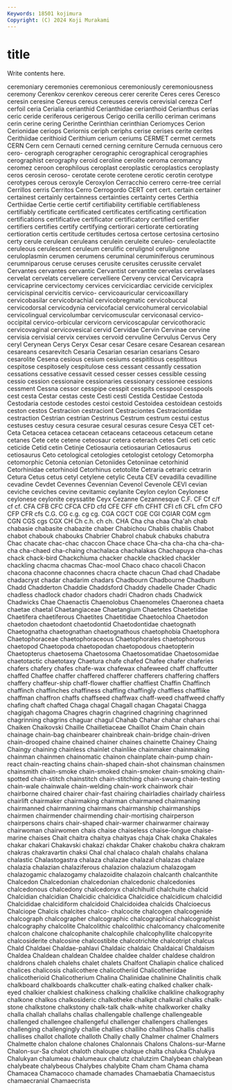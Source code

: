 ```yaml
---
Keywords: 18501 kojimura
Copyright: (C) 2024 Koji Murakami
---
```


# title

Write contents here.



ceremoniary ceremonies ceremonious ceremoniously
ceremoniousness ceremony Cerenkov cerenkov cereous cerer cererite Ceres ceres Ceresco
ceresin ceresine Cereus cereus cereuses cerevis cerevisial cereza Cerf cerfoil
ceria Cerialia cerianthid Cerianthidae cerianthoid Cerianthus cerias ceric ceride ceriferous
cerigerous Cerigo cerilla cerillo ceriman cerimans cerin cerine cering Cerinthe
Cerinthian cerinthian Ceriomyces Cerion Cerionidae ceriops Ceriornis ceriph ceriphs cerise
cerises cerite cerites Cerithiidae cerithioid Cerithium cerium ceriums CERMET cermet
cermets CERN Cern cern Cernauti cerned cerning cerniture Cernuda cernuous
cero cero- cerograph cerographer cerographic cerographical cerographies cerographist cerography ceroid
ceroline cerolite ceroma ceromancy ceromez ceroon cerophilous ceroplast ceroplastic ceroplastics
ceroplasty ceros cerosin ceroso- cerotate cerote cerotene cerotic cerotin cerotype
cerotypes cerous ceroxyle Ceroxylon Cerracchio cerrero cerre-tree cerrial Cerrillos cerris
Cerritos Cerro Cerrogordo CERT cert cert. certain certainer certainest certainly
certainness certainties certainty certes Certhia Certhiidae Certie certie certif certifiability
certifiable certifiableness certifiably certificate certificated certificates certificating certification certifications certificative
certificator certificatory certified certifier certifiers certifies certify certifying certiorari certiorate
certiorating certioration certis certitude certitudes certosa certose certosina certosino certy
cerule cerulean ceruleans cerulein ceruleite ceruleo- ceruleolactite ceruleous cerulescent ceruleum
cerulific cerulignol cerulignone ceruloplasmin cerumen cerumens ceruminal ceruminiferous ceruminous cerumniparous
ceruse ceruses cerusite cerusites cerussite cervalet Cervantes cervantes cervantic Cervantist
cervantite cervelas cervelases cervelat cervelats cerveliere cervelliere Cerveny cervical Cervicapra
cervicaprine cervicectomy cervices cervicicardiac cervicide cerviciplex cervicispinal cervicitis cervico- cervicoauricular
cervicoaxillary cervicobasilar cervicobrachial cervicobregmatic cervicobuccal cervicodorsal cervicodynia cervicofacial cervicohumeral cervicolabial
cervicolingual cervicolumbar cervicomuscular cerviconasal cervico-occipital cervico-orbicular cervicorn cervicoscapular cervicothoracic cervicovaginal
cervicovesical cervid Cervidae Cervin Cervinae cervine cervisia cervisial cervix cervixes
cervoid cervuline Cervulus Cervus Cery ceryl Cerynean Cerys Ceryx Cesar
cesar Cesare cesare Cesarean cesarean cesareans cesarevitch Cesaria Cesarian cesarian
cesarians Cesaro cesarolite Cesena cesious cesium cesiums cespititious cespititous cespitose
cespitosely cespitulose cess cessant cessantly cessation cessations cessative cessavit cessed
cesser cesses cessible cessing cessio cession cessionaire cessionaries cessionary cessionee
cessions cessment Cessna cessor cesspipe cesspit cesspits cesspool cesspools cest
cesta Cestar cestas ceste Cesti cesti Cestida Cestidae Cestoda Cestodaria
cestode cestodes cestoi cestoid Cestoidea cestoidean cestoids ceston cestos Cestracion
cestraciont Cestraciontes Cestraciontidae cestraction Cestrian cestrian Cestrinus Cestrum cestrum cestui
cestus cestuses cestuy cesura cesurae cesural cesuras cesure Cesya CET
cet- Ceta Cetacea cetacea cetacean cetaceans cetaceous cetaceum cetane cetanes
Cete cete cetene ceteosaur cetera ceterach cetes Ceti ceti cetic
ceticide Cetid cetin Cetinje Cetiosauria cetiosaurian Cetiosaurus cetiosaurus Ceto cetological
cetologies cetologist cetology Cetomorpha cetomorphic Cetonia cetonian Cetoniides Cetoniinae cetorhinid
Cetorhinidae cetorhinoid Cetorhinus cetotolite Cetraria cetraric cetrarin Cetura Cetus cetus
cetyl cetylene cetylic Ceuta CEV cevadilla cevadilline cevadine Cevdet Cevennes
Cevennian Cevenol Cevenole CEVI cevian ceviche ceviches cevine cevitamic ceylanite
Ceylon ceylon Ceylonese ceylonese ceylonite ceyssatite Ceyx Cezanne Cezannesque C.F.
CF Cf c/f cf cf. CFA CFB CFC CFCA CFD
cfd CFE CFF cfh CFHT CFI cfi CFL cfm CFO
CFP CFR cfs C.G. CG c.g. cg cg. CGA CGCT
CGE CGI CGIAR CGM cgm CGN CGS cgs CGX CH
Ch c.h. ch ch. CHA Cha cha chaa Cha'ah chab
chabasie chabasite chabazite chaber Chabichou Chablis chablis Chabot chabot chabouk
chabouks Chabrier Chabrol chabuk chabuks chabutra Chac chacate chac-chac chaccon
Chace chace Cha-cha cha-cha cha-cha-cha cha-chaed cha-chaing chachalaca chachalakas Chachapuya
cha-chas chack chack-bird Chackchiuma chacker chackle chackled chackler chackling chacma
chacmas Chac-mool Chaco chaco chacoli Chacon chacona chaconne chaconnes chacra
chacte chacun Chad chad Chadabe chadacryst chadar chadarim chadars Chadbourn
Chadbourne Chadburn Chadd Chadderton Chaddie Chaddsford Chaddy chadelle Chader Chadic
chadless chadlock chador chadors chadri Chadron chads Chadwick Chadwicks Chae
Chaenactis Chaenolobus Chaenomeles Chaeronea chaeta chaetae chaetal Chaetangiaceae Chaetangium Chaetetes
Chaetetidae Chaetifera chaetiferous Chaetites Chaetitidae Chaetochloa Chaetodon chaetodon chaetodont chaetodontid
Chaetodontidae chaetognath Chaetognatha chaetognathan chaetognathous chaetophobia Chaetophora Chaetophoraceae chaetophoraceous Chaetophorales
chaetophorous chaetopod Chaetopoda chaetopodan chaetopodous chaetopterin Chaetopterus chaetosema Chaetosoma Chaetosomatidae
Chaetosomidae chaetotactic chaetotaxy Chaetura chafe chafed Chafee chafer chaferies chafers
chafery chafes chafe-wax chafewax chafeweed chaff chaffcutter chaffed Chaffee chaffer
chaffered chafferer chafferers chaffering chaffers chaffery chaffeur-ship chaff-flower chaffier chaffiest
Chaffin Chaffinch chaffinch chaffinches chaffiness chaffing chaffingly chaffless chafflike chaffman
chaffron chaffs chaffseed chaffwax chaff-weed chaffweed chaffy chafing chaft chafted
Chaga chagal Chagall chagan Chagatai Chagga chagigah chagoma Chagres chagrin
chagrined chagrining chagrinned chagrinning chagrins chaguar chagul Chahab Chahar chahar
chahars chai Chaiken Chaikovski Chaille Chailletiaceae Chaillot Chaim Chain chain
chainage chain-bag chainbearer chainbreak chain-bridge chain-driven chain-drooped chaine chained chainer
chaines chainette Chainey Chaing Chaingy chaining chainless chainlet chainlike chainmaker
chainmaking chainman chainmen chainomatic chainon chainplate chain-pump chain-react chain-reacting chains
chain-shaped chain-shot chainsman chainsmen chainsmith chain-smoke chain-smoked chain-smoker chain-smoking chain-spotted
chain-stitch chainstitch chain-stitching chain-swung chain-testing chain-wale chainwale chain-welding chain-work chainwork
chair chairborne chaired chairer chair-fast chairing chairladies chairlady chairless chairlift
chairmaker chairmaking chairman chairmaned chairmaning chairmanned chairmanning chairmans chairmanship chairmanships
chairmen chairmender chairmending chair-mortising chairperson chairpersons chairs chair-shaped chair-warmer chairwarmer
chairway chairwoman chairwomen chais chaise chaiseless chaise-longue chaise-marine chaises Chait
chaitra chaitya chaityas chaja Chak chaka Chakales chakar chakari Chakavski
chakazi chakdar Chaker chakobu chakra chakram chakras chakravartin chaksi Chal
chal chalaco chalah chalahs chalana chalastic Chalastogastra chalaza chalazae chalazal
chalazas chalaze chalazia chalazian chalaziferous chalazion chalazium chalazogam chalazogamic chalazogamy
chalazoidite chalazoin chalcanth chalcanthite Chalcedon Chalcedonian chalcedonian chalcedonic chalcedonies chalcedonous
chalcedony chalcedonyx chalchihuitl chalchuite chalcid Chalcidian chalcidian Chalcidic chalcidica Chalcidice
chalcidicum chalcidid Chalcididae chalcidiform chalcidoid Chalcidoidea chalcids Chalcioecus Chalciope Chalcis
chalcites chalco- chalcocite chalcogen chalcogenide chalcograph chalcographer chalcographic chalcographical chalcographist
chalcography chalcolite Chalcolithic chalcolithic chalcomancy chalcomenite chalcon chalcone chalcophanite chalcophile
chalcophyllite chalcopyrite chalcosiderite chalcosine chalcostibite chalcotrichite chalcotript chalcus Chald Chaldaei
Chaldae-pahlavi Chaldaic chaldaic Chaldaical Chaldaism Chaldea Chaldean chaldean Chaldee chaldee
chalder chaldese chaldron chaldrons chaleh chalehs chalet chalets Chalfont Chaliapin
chalice chaliced chalices chalicosis chalicothere chalicotheriid Chalicotheriidae chalicotherioid Chalicotherium Chalina
Chalinidae chalinine Chalinitis chalk chalkboard chalkboards chalkcutter chalk-eating chalked chalker
chalk-eyed chalkier chalkiest chalkiness chalking chalklike chalkline chalkography chalkone chalkos
chalkosideric chalkotheke chalkpit chalkrail chalks chalk-stone chalkstone chalkstony chalk-talk chalk-white
chalkworker chalky challa challah challahs challas challengable challenge challengeable challenged
challengee challengeful challenger challengers challenges challenging challengingly challie challies challiho
challihos Challis challis challises challot challote challoth Chally chally Chalmer
chalmer Chalmers Chalmette chalon chalone chalones Chalonnais Chalons Chalons-sur-Marne Chalon-sur-Sa
chalot chaloth chaloupe chalque chalta chaluka Chalukya Chalukyan chalumeau chalumeaux
chalutz chalutzim Chalybean chalybean chalybeate chalybeous Chalybes chalybite Cham cham
Chama chama Chamacea Chamacoco chamade chamades Chamaebatia Chamaecistus chamaecranial Chamaecrista
